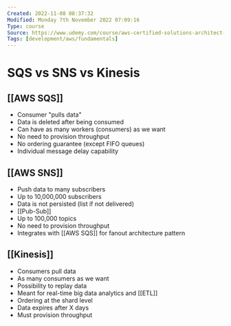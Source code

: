 ```yaml
---
Created: 2022-11-08 08:37:32
Modified: Monday 7th November 2022 07:09:16
Type: course
Source: https://www.udemy.com/course/aws-certified-solutions-architect-associate-saa-c01/?xref=E0Aed11STH4LPUQvCz0GJFABTmM=
Tags: [development/aws/fundamentals]
---
```


# SQS vs SNS vs Kinesis

## [[AWS SQS]]

- Consumer "pulls data"
- Data is deleted after being consumed
- Can have as many workers (consumers) as we want
- No need to provision throughput
- No ordering guarantee (except FIFO queues)
- Individual message delay capability

## [[AWS SNS]]

- Push data to many subscribers
- Up to 10,000,000 subscribers
- Data is not persisted (list if not delivered)
- [[Pub-Sub]]
- Up to 100,000 topics
- No need to provision throughput
- Integrates with [[AWS SQS]] for fanout architecture pattern

## [[Kinesis]]

- Consumers pull data
- As many consumers as we want
- Possibility to replay data
- Meant for real-time big data analytics and [[ETL]]
- Ordering at the shard level
- Data expires after X days
- Must provision throughput